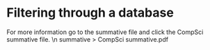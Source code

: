 # Filtering through a database
For more information go to the summative file and click the CompSci summative file. \n
summative > CompSci summative.pdf
